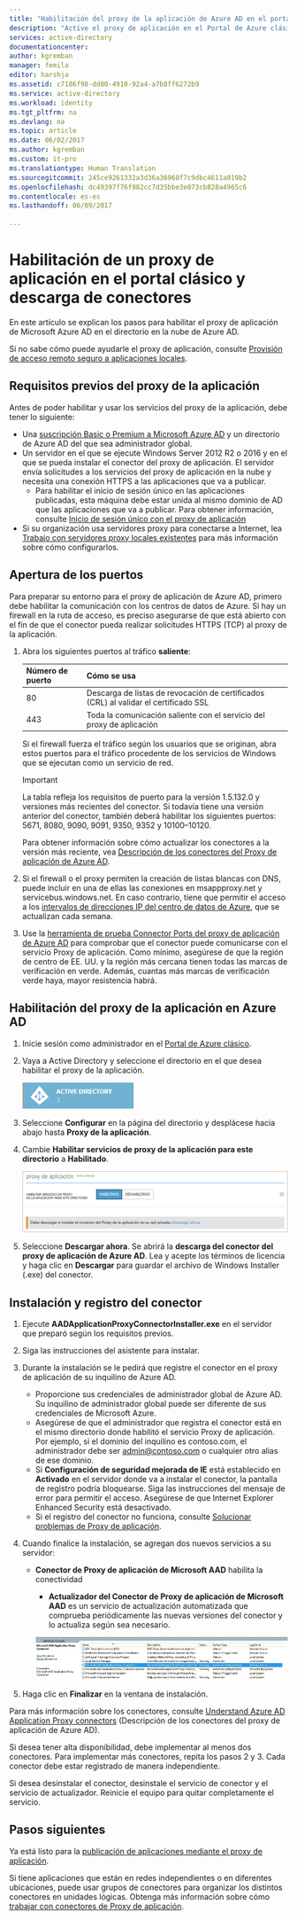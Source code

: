```yaml
---
title: "Habilitación del proxy de la aplicación de Azure AD en el portal clásico | Microsoft Docs"
description: "Active el proxy de aplicación en el Portal de Azure clásico e instale los conectores del proxy inverso."
services: active-directory
documentationcenter: 
author: kgremban
manager: femila
editor: harshja
ms.assetid: c7186f98-dd80-4910-92a4-a7b8ff6272b9
ms.service: active-directory
ms.workload: identity
ms.tgt_pltfrm: na
ms.devlang: na
ms.topic: article
ms.date: 06/02/2017
ms.author: kgremban
ms.custom: it-pro
ms.translationtype: Human Translation
ms.sourcegitcommit: 245ce9261332a3d36a36968f7c9dbc4611a019b2
ms.openlocfilehash: dc49397f76f982cc7d35bbe3e073cb828a4965c6
ms.contentlocale: es-es
ms.lasthandoff: 06/09/2017

---
```


# <a name="enable-application-proxy-in-the-classic-portal-and-download-connectors"></a>Habilitación de un proxy de aplicación en el portal clásico y descarga de conectores
En este artículo se explican los pasos para habilitar el proxy de aplicación de Microsoft Azure AD en el directorio en la nube de Azure AD.

Si no sabe cómo puede ayudarle el proxy de aplicación, consulte [Provisión de acceso remoto seguro a aplicaciones locales](active-directory-application-proxy-get-started.md).

## <a name="application-proxy-prerequisites"></a>Requisitos previos del proxy de la aplicación
Antes de poder habilitar y usar los servicios del proxy de la aplicación, debe tener lo siguiente:

* Una [suscripción Basic o Premium a Microsoft Azure AD](active-directory-editions.md) y un directorio de Azure AD del que sea administrador global.
* Un servidor en el que se ejecute Windows Server 2012 R2 o 2016 y en el que se pueda instalar el conector del proxy de aplicación. El servidor envía solicitudes a los servicios del proxy de aplicación en la nube y necesita una conexión HTTPS a las aplicaciones que va a publicar.
  * Para habilitar el inicio de sesión único en las aplicaciones publicadas, esta máquina debe estar unida al mismo dominio de AD que las aplicaciones que va a publicar. Para obtener información, consulte [Inicio de sesión único con el proxy de aplicación](active-directory-application-proxy-sso-using-kcd.md)
* Si su organización usa servidores proxy para conectarse a Internet, lea [Trabajo con servidores proxy locales existentes](application-proxy-working-with-proxy-servers.md) para más información sobre cómo configurarlos.

## <a name="open-your-ports"></a>Apertura de los puertos

Para preparar su entorno para el proxy de aplicación de Azure AD, primero debe habilitar la comunicación con los centros de datos de Azure. Si hay un firewall en la ruta de acceso, es preciso asegurarse de que está abierto con el fin de que el conector pueda realizar solicitudes HTTPS (TCP) al proxy de la aplicación.

1. Abra los siguientes puertos al tráfico **saliente**:

   | Número de puerto | Cómo se usa |
   | --- | --- |
   | 80 | Descarga de listas de revocación de certificados (CRL) al validar el certificado SSL |
   | 443 | Toda la comunicación saliente con el servicio del proxy de aplicación |

   Si el firewall fuerza el tráfico según los usuarios que se originan, abra estos puertos para el tráfico procedente de  los servicios de Windows que se ejecutan como un servicio de red.

   > [!IMPORTANT]
   > La tabla refleja los requisitos de puerto para la versión 1.5.132.0 y versiones más recientes del conector. Si todavía tiene una versión anterior del conector, también deberá habilitar los siguientes puertos: 5671, 8080, 9090, 9091, 9350, 9352 y 10100–10120.
   >
   >Para obtener información sobre cómo actualizar los conectores a la versión más reciente, vea [Descripción de los conectores del Proxy de aplicación de Azure AD](application-proxy-understand-connectors.md#automatic-updates).

2. Si el firewall o el proxy permiten la creación de listas blancas con DNS, puede incluir en una de ellas las conexiones en msappproxy.net y servicebus.windows.net. En caso contrario, tiene que permitir el acceso a los [intervalos de direcciones IP del centro de datos de Azure](https://www.microsoft.com/download/details.aspx?id=41653), que se actualizan cada semana.

3. Use la [herramienta de prueba Connector Ports del proxy de aplicación de Azure AD](https://aadap-portcheck.connectorporttest.msappproxy.net/) para comprobar que el conector puede comunicarse con el servicio Proxy de aplicación. Como mínimo, asegúrese de que la región de centro de EE. UU. y la región más cercana tienen todas las marcas de verificación en verde. Además, cuantas más marcas de verificación verde haya, mayor resistencia habrá.

## <a name="enable-application-proxy-in-azure-ad"></a>Habilitación del proxy de la aplicación en Azure AD
1. Inicie sesión como administrador en el [Portal de Azure clásico](https://manage.windowsazure.com/).
2. Vaya a Active Directory y seleccione el directorio en el que desea habilitar el proxy de la aplicación.

    ![Active Directory (icono)](./media/active-directory-application-proxy-enable/ad_icon.png)
3. Seleccione **Configurar** en la página del directorio y desplácese hacia abajo hasta **Proxy de la aplicación**.
4. Cambie **Habilitar servicios de proxy de la aplicación para este directorio** a **Habilitado**.

    ![Habilitación del proxy de la aplicación](./media/active-directory-application-proxy-enable/app_proxy_enable.png)
5. Seleccione **Descargar ahora**. Se abrirá la **descarga del conector del proxy de aplicación de Azure AD**. Lea y acepte los términos de licencia y haga clic en **Descargar** para guardar el archivo de Windows Installer (.exe) del conector.

## <a name="install-and-register-the-connector"></a>Instalación y registro del conector
1. Ejecute **AADApplicationProxyConnectorInstaller.exe** en el servidor que preparó según los requisitos previos.
2. Siga las instrucciones del asistente para instalar.
3. Durante la instalación se le pedirá que registre el conector en el proxy de aplicación de su inquilino de Azure AD.

   * Proporcione sus credenciales de administrador global de Azure AD. Su inquilino de administrador global puede ser diferente de sus credenciales de Microsoft Azure.
   * Asegúrese de que el administrador que registra el conector está en el mismo directorio donde habilitó el servicio Proxy de aplicación. Por ejemplo, si el dominio del inquilino es contoso.com, el administrador debe ser admin@contoso.com o cualquier otro alias de ese dominio.
   * Si **Configuración de seguridad mejorada de IE** está establecido en **Activado** en el servidor donde va a instalar el conector, la pantalla de registro podría bloquearse. Siga las instrucciones del mensaje de error para permitir el acceso. Asegúrese de que Internet Explorer Enhanced Security está desactivado.
   * Si el registro del conector no funciona, consulte [Solucionar problemas de Proxy de aplicación](active-directory-application-proxy-troubleshoot.md).  
4. Cuando finalice la instalación, se agregan dos nuevos servicios a su servidor:

   * **Conector de Proxy de aplicación de Microsoft AAD** habilita la conectividad

     * **Actualizador del Conector de Proxy de aplicación de Microsoft AAD** es un servicio de actualización automatizada que comprueba periódicamente las nuevas versiones del conector y lo actualiza según sea necesario.

     ![Servicios de conector del proxy de la aplicación (captura de pantalla)](./media/active-directory-application-proxy-enable/app_proxy_services.png)
5. Haga clic en **Finalizar** en la ventana de instalación.

Para más información sobre los conectores, consulte [Understand Azure AD Application Proxy connectors](application-proxy-understand-connectors.md) (Descripción de los conectores del proxy de aplicación de Azure AD).

Si desea tener alta disponibilidad, debe implementar al menos dos conectores. Para implementar más conectores, repita los pasos 2 y 3. Cada conector debe estar registrado de manera independiente.

Si desea desinstalar el conector, desinstale el servicio de conector y el servicio de actualizador. Reinicie el equipo para quitar completamente el servicio.

## <a name="next-steps"></a>Pasos siguientes
Ya está listo para la [publicación de aplicaciones mediante el proxy de aplicación](active-directory-application-proxy-publish.md).

Si tiene aplicaciones que están en redes independientes o en diferentes ubicaciones, puede usar grupos de conectores para organizar los distintos conectores en unidades lógicas. Obtenga más información sobre cómo [trabajar con conectores de Proxy de aplicación](active-directory-application-proxy-connectors.md).

